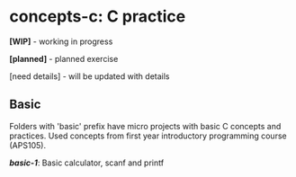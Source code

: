# **concepts-c: C practice**

**[WIP]** - working in progress

**[planned]** - planned exercise

[need details] - will be updated with details

## **Basic**
Folders with 'basic' prefix have micro projects with basic C concepts and practices. Used concepts from first year introductory programming course (APS105).

**_basic-1_**: Basic calculator, scanf and printf